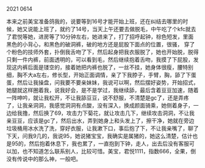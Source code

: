 2021 0614

本来之前美宝准备鸽我的，说要等到16号才能开始上班，还在纠结去哪里的时候，她又说能上班了，就约了14号，当天上午还要去做脱毛，中午吃了个kfc就去了君悦等她，进房等了10分钟左右，她进来了，打了招呼起钟，棕色短发，里面黑色的小背心，和黑色的破洞裤，破的地方还是屁股下面点的位置，很骚， 穿了个粉色的技师外套，扑倒我舌吻了下，然后起身把我衣服脱了，她也开始脱，脱得只剩一件内裤，前面透明的，可以看到毛，然后继续抱着舌吻，我摸了下屁股，发现这内裤后面是镂空的，接着她把内裤也脱了，一丝不挂，她身体很瘦，腰特别细，胸不大a左右，修长型，开始正面调情，亲了下我脖子，手臂，胸，舔了下蛋蛋，然后让我操盘，问我要不要亲妹妹，我说可以啊，然后摆好姿势，开始招式，她腿就这样圈着我，说我好会，是不是学过，我继续舔，最后含着豆豆加速，随着一阵呻吟，就让我松开，不让我舔豆豆，说不舒服，不清楚是gc了，还是弄疼了，让我亲洞洞，我感觉洞洞有点酸，没有深入，换成颜面骑乘，她侧着身子，一边给我撸，然后换了69，攻击力下菊花，就让攻击几下，继续攻击洞洞，不让我亲豆豆，应该是gc了，然后出水，弄到她身上和头发上了，擦干净，她就在旁边垃圾桶用冰水洗了洗，穿好衣服，让我漱下口，事后抱了下，不让我亲嘴了，聊了下天，问我9几的，我说95，她说猪宝宝，我确实是属猪的，她这么清楚，估计也是95的，然后抱着休息下，我也累了，一直抱到下钟，走人，出去后没有客服可以加，也不知道怎么联系别人，比较可惜。美宝，君悦1111，指数666，全果，倒没有传说中的那么神，一般吧。